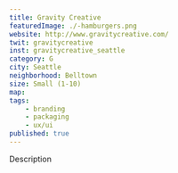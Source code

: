 ```yaml
---
title: Gravity Creative
featuredImage: ./-hamburgers.png
website: http://www.gravitycreative.com/
twit: gravitycreative
inst: gravitycreative_seattle
category: G
city: Seattle
neighborhood: Belltown
size: Small (1-10)
map: 
tags:
    - branding
    - packaging
    - ux/ui
published: true
---
```


Description
